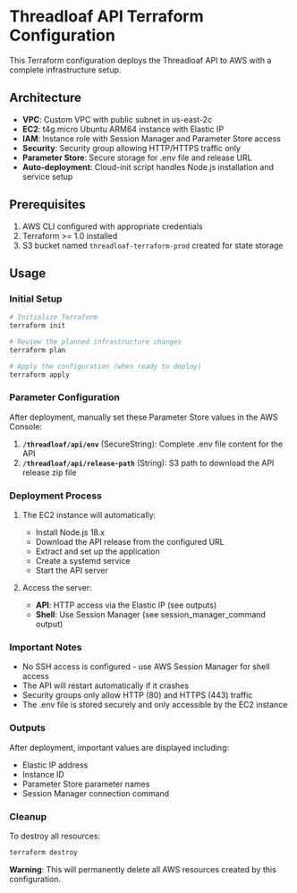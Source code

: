 # Threadloaf API Terraform Configuration

This Terraform configuration deploys the Threadloaf API to AWS with a complete infrastructure setup.

## Architecture

- **VPC**: Custom VPC with public subnet in us-east-2c
- **EC2**: t4g.micro Ubuntu ARM64 instance with Elastic IP
- **IAM**: Instance role with Session Manager and Parameter Store access
- **Security**: Security group allowing HTTP/HTTPS traffic only
- **Parameter Store**: Secure storage for .env file and release URL
- **Auto-deployment**: Cloud-init script handles Node.js installation and service setup

## Prerequisites

1. AWS CLI configured with appropriate credentials
2. Terraform >= 1.0 installed
3. S3 bucket named `threadloaf-terraform-prod` created for state storage

## Usage

### Initial Setup

```bash
# Initialize Terraform
terraform init

# Review the planned infrastructure changes
terraform plan

# Apply the configuration (when ready to deploy)
terraform apply
```

### Parameter Configuration

After deployment, manually set these Parameter Store values in the AWS Console:

1. **`/threadloaf/api/env`** (SecureString): Complete .env file content for the API
2. **`/threadloaf/api/release-path`** (String): S3 path to download the API release zip file

### Deployment Process

1. The EC2 instance will automatically:
   - Install Node.js 18.x
   - Download the API release from the configured URL
   - Extract and set up the application
   - Create a systemd service
   - Start the API server

2. Access the server:
   - **API**: HTTP access via the Elastic IP (see outputs)
   - **Shell**: Use Session Manager (see session_manager_command output)

### Important Notes

- No SSH access is configured - use AWS Session Manager for shell access
- The API will restart automatically if it crashes
- Security groups only allow HTTP (80) and HTTPS (443) traffic
- The .env file is stored securely and only accessible by the EC2 instance

### Outputs

After deployment, important values are displayed including:
- Elastic IP address
- Instance ID
- Parameter Store parameter names
- Session Manager connection command

### Cleanup

To destroy all resources:

```bash
terraform destroy
```

**Warning**: This will permanently delete all AWS resources created by this configuration. 
